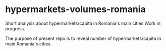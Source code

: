 # hypermarkets-volumes-romania
Short analysis about hypermarkets/capita in Romania's main cities
Work in progress.

The purpose of present repo is to reveal number of hypermarkets/capita in main Romania's cities.
